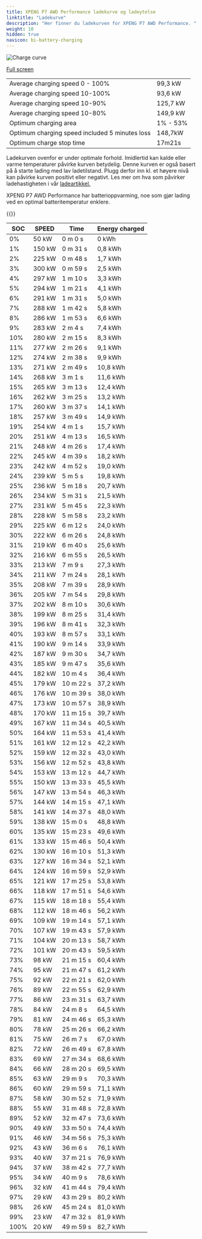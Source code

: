 ```yaml
---
title: XPENG P7 AWD Performance ladekurve og ladeytelse
linktitle: "Ladekurve"
description: "Her finner du ladekurven for XPENG P7 AWD Performance. "
weight: 10
hidden: true
navicon: bi-battery-charging
---
```

<!-- markdownlint-disable MD033 -->
<img src="../chargingcurve.svg" alt="Charge curve" class="img-fluid">

[Full screen](../chargingcurve.svg)


<table class="table table-striped">
<tbody>
<tr>
<td>Average charging speed 0 - 100% </td><td>99,3 kW</td>
</tr>
<tr>
<td>Average charging speed 10-100% </td><td>93,6 kW</td>
</tr>
<tr>
<td>Average charging speed 10-90% </td><td>125,7 kW</td>
</tr>
<tr>
<td>Average charging speed 10-80% </td><td>149,9 kW</td>
</tr>
<tr>
<td>Optimum charging area</td><td>1% - 53%</td>
</tr>
<tr>
<td>Optimum charging speed included 5 minutes loss</td><td>148,7kW</td>
</tr>
<tr>
<td>Optimum charge stop time </td><td>17m21s</td>
</tr>
</tbody>
</table>


Ladekurven ovenfor er under optimale forhold. Imidlertid kan kalde eller varme temperaturer påvirke kurven betydelig. Denne kurven er også basert på å starte lading med lav ladetilstand. Plugg derfor inn kl. et høyere nivå kan påvirke kurven positivt eller negativt. Les mer om hva som påvirker ladehastigheten i vår [ladeartikkel.](../../../../../technology/battery/charging/) 


XPENG P7 AWD Performance har batterioppvarming, noe som gjør lading ved en optimal batteritemperatur enklere. 


{{<evkxdisplayaddarticle />}}
<table class="table table-striped">
<thead>
<tr><th>SOC</th><th>SPEED</th><th>Time</th><th>Energy charged</th></tr>
</thead>
<tbody>
<tr>
<td>0%</td><td>50 kW</td><td> 0 m 0 s </td><td>0 kWh </td>
</tr>
<tr>
<td>1%</td><td>150 kW</td><td> 0 m 31 s </td><td>0,8 kWh </td>
</tr>
<tr>
<td>2%</td><td>225 kW</td><td> 0 m 48 s </td><td>1,7 kWh </td>
</tr>
<tr>
<td>3%</td><td>300 kW</td><td> 0 m 59 s </td><td>2,5 kWh </td>
</tr>
<tr>
<td>4%</td><td>297 kW</td><td> 1 m 10 s </td><td>3,3 kWh </td>
</tr>
<tr>
<td>5%</td><td>294 kW</td><td> 1 m 21 s </td><td>4,1 kWh </td>
</tr>
<tr>
<td>6%</td><td>291 kW</td><td> 1 m 31 s </td><td>5,0 kWh </td>
</tr>
<tr>
<td>7%</td><td>288 kW</td><td> 1 m 42 s </td><td>5,8 kWh </td>
</tr>
<tr>
<td>8%</td><td>286 kW</td><td> 1 m 53 s </td><td>6,6 kWh </td>
</tr>
<tr>
<td>9%</td><td>283 kW</td><td> 2 m 4 s </td><td>7,4 kWh </td>
</tr>
<tr>
<td>10%</td><td>280 kW</td><td> 2 m 15 s </td><td>8,3 kWh </td>
</tr>
<tr>
<td>11%</td><td>277 kW</td><td> 2 m 26 s </td><td>9,1 kWh </td>
</tr>
<tr>
<td>12%</td><td>274 kW</td><td> 2 m 38 s </td><td>9,9 kWh </td>
</tr>
<tr>
<td>13%</td><td>271 kW</td><td> 2 m 49 s </td><td>10,8 kWh </td>
</tr>
<tr>
<td>14%</td><td>268 kW</td><td> 3 m 1 s </td><td>11,6 kWh </td>
</tr>
<tr>
<td>15%</td><td>265 kW</td><td> 3 m 13 s </td><td>12,4 kWh </td>
</tr>
<tr>
<td>16%</td><td>262 kW</td><td> 3 m 25 s </td><td>13,2 kWh </td>
</tr>
<tr>
<td>17%</td><td>260 kW</td><td> 3 m 37 s </td><td>14,1 kWh </td>
</tr>
<tr>
<td>18%</td><td>257 kW</td><td> 3 m 49 s </td><td>14,9 kWh </td>
</tr>
<tr>
<td>19%</td><td>254 kW</td><td> 4 m 1 s </td><td>15,7 kWh </td>
</tr>
<tr>
<td>20%</td><td>251 kW</td><td> 4 m 13 s </td><td>16,5 kWh </td>
</tr>
<tr>
<td>21%</td><td>248 kW</td><td> 4 m 26 s </td><td>17,4 kWh </td>
</tr>
<tr>
<td>22%</td><td>245 kW</td><td> 4 m 39 s </td><td>18,2 kWh </td>
</tr>
<tr>
<td>23%</td><td>242 kW</td><td> 4 m 52 s </td><td>19,0 kWh </td>
</tr>
<tr>
<td>24%</td><td>239 kW</td><td> 5 m 5 s </td><td>19,8 kWh </td>
</tr>
<tr>
<td>25%</td><td>236 kW</td><td> 5 m 18 s </td><td>20,7 kWh </td>
</tr>
<tr>
<td>26%</td><td>234 kW</td><td> 5 m 31 s </td><td>21,5 kWh </td>
</tr>
<tr>
<td>27%</td><td>231 kW</td><td> 5 m 45 s </td><td>22,3 kWh </td>
</tr>
<tr>
<td>28%</td><td>228 kW</td><td> 5 m 58 s </td><td>23,2 kWh </td>
</tr>
<tr>
<td>29%</td><td>225 kW</td><td> 6 m 12 s </td><td>24,0 kWh </td>
</tr>
<tr>
<td>30%</td><td>222 kW</td><td> 6 m 26 s </td><td>24,8 kWh </td>
</tr>
<tr>
<td>31%</td><td>219 kW</td><td> 6 m 40 s </td><td>25,6 kWh </td>
</tr>
<tr>
<td>32%</td><td>216 kW</td><td> 6 m 55 s </td><td>26,5 kWh </td>
</tr>
<tr>
<td>33%</td><td>213 kW</td><td> 7 m 9 s </td><td>27,3 kWh </td>
</tr>
<tr>
<td>34%</td><td>211 kW</td><td> 7 m 24 s </td><td>28,1 kWh </td>
</tr>
<tr>
<td>35%</td><td>208 kW</td><td> 7 m 39 s </td><td>28,9 kWh </td>
</tr>
<tr>
<td>36%</td><td>205 kW</td><td> 7 m 54 s </td><td>29,8 kWh </td>
</tr>
<tr>
<td>37%</td><td>202 kW</td><td> 8 m 10 s </td><td>30,6 kWh </td>
</tr>
<tr>
<td>38%</td><td>199 kW</td><td> 8 m 25 s </td><td>31,4 kWh </td>
</tr>
<tr>
<td>39%</td><td>196 kW</td><td> 8 m 41 s </td><td>32,3 kWh </td>
</tr>
<tr>
<td>40%</td><td>193 kW</td><td> 8 m 57 s </td><td>33,1 kWh </td>
</tr>
<tr>
<td>41%</td><td>190 kW</td><td> 9 m 14 s </td><td>33,9 kWh </td>
</tr>
<tr>
<td>42%</td><td>187 kW</td><td> 9 m 30 s </td><td>34,7 kWh </td>
</tr>
<tr>
<td>43%</td><td>185 kW</td><td> 9 m 47 s </td><td>35,6 kWh </td>
</tr>
<tr>
<td>44%</td><td>182 kW</td><td> 10 m 4 s </td><td>36,4 kWh </td>
</tr>
<tr>
<td>45%</td><td>179 kW</td><td> 10 m 22 s </td><td>37,2 kWh </td>
</tr>
<tr>
<td>46%</td><td>176 kW</td><td> 10 m 39 s </td><td>38,0 kWh </td>
</tr>
<tr>
<td>47%</td><td>173 kW</td><td> 10 m 57 s </td><td>38,9 kWh </td>
</tr>
<tr>
<td>48%</td><td>170 kW</td><td> 11 m 15 s </td><td>39,7 kWh </td>
</tr>
<tr>
<td>49%</td><td>167 kW</td><td> 11 m 34 s </td><td>40,5 kWh </td>
</tr>
<tr>
<td>50%</td><td>164 kW</td><td> 11 m 53 s </td><td>41,4 kWh </td>
</tr>
<tr>
<td>51%</td><td>161 kW</td><td> 12 m 12 s </td><td>42,2 kWh </td>
</tr>
<tr>
<td>52%</td><td>159 kW</td><td> 12 m 32 s </td><td>43,0 kWh </td>
</tr>
<tr>
<td>53%</td><td>156 kW</td><td> 12 m 52 s </td><td>43,8 kWh </td>
</tr>
<tr>
<td>54%</td><td>153 kW</td><td> 13 m 12 s </td><td>44,7 kWh </td>
</tr>
<tr>
<td>55%</td><td>150 kW</td><td> 13 m 33 s </td><td>45,5 kWh </td>
</tr>
<tr>
<td>56%</td><td>147 kW</td><td> 13 m 54 s </td><td>46,3 kWh </td>
</tr>
<tr>
<td>57%</td><td>144 kW</td><td> 14 m 15 s </td><td>47,1 kWh </td>
</tr>
<tr>
<td>58%</td><td>141 kW</td><td> 14 m 37 s </td><td>48,0 kWh </td>
</tr>
<tr>
<td>59%</td><td>138 kW</td><td> 15 m 0 s </td><td>48,8 kWh </td>
</tr>
<tr>
<td>60%</td><td>135 kW</td><td> 15 m 23 s </td><td>49,6 kWh </td>
</tr>
<tr>
<td>61%</td><td>133 kW</td><td> 15 m 46 s </td><td>50,4 kWh </td>
</tr>
<tr>
<td>62%</td><td>130 kW</td><td> 16 m 10 s </td><td>51,3 kWh </td>
</tr>
<tr>
<td>63%</td><td>127 kW</td><td> 16 m 34 s </td><td>52,1 kWh </td>
</tr>
<tr>
<td>64%</td><td>124 kW</td><td> 16 m 59 s </td><td>52,9 kWh </td>
</tr>
<tr>
<td>65%</td><td>121 kW</td><td> 17 m 25 s </td><td>53,8 kWh </td>
</tr>
<tr>
<td>66%</td><td>118 kW</td><td> 17 m 51 s </td><td>54,6 kWh </td>
</tr>
<tr>
<td>67%</td><td>115 kW</td><td> 18 m 18 s </td><td>55,4 kWh </td>
</tr>
<tr>
<td>68%</td><td>112 kW</td><td> 18 m 46 s </td><td>56,2 kWh </td>
</tr>
<tr>
<td>69%</td><td>109 kW</td><td> 19 m 14 s </td><td>57,1 kWh </td>
</tr>
<tr>
<td>70%</td><td>107 kW</td><td> 19 m 43 s </td><td>57,9 kWh </td>
</tr>
<tr>
<td>71%</td><td>104 kW</td><td> 20 m 13 s </td><td>58,7 kWh </td>
</tr>
<tr>
<td>72%</td><td>101 kW</td><td> 20 m 43 s </td><td>59,5 kWh </td>
</tr>
<tr>
<td>73%</td><td>98 kW</td><td> 21 m 15 s </td><td>60,4 kWh </td>
</tr>
<tr>
<td>74%</td><td>95 kW</td><td> 21 m 47 s </td><td>61,2 kWh </td>
</tr>
<tr>
<td>75%</td><td>92 kW</td><td> 22 m 21 s </td><td>62,0 kWh </td>
</tr>
<tr>
<td>76%</td><td>89 kW</td><td> 22 m 55 s </td><td>62,9 kWh </td>
</tr>
<tr>
<td>77%</td><td>86 kW</td><td> 23 m 31 s </td><td>63,7 kWh </td>
</tr>
<tr>
<td>78%</td><td>84 kW</td><td> 24 m 8 s </td><td>64,5 kWh </td>
</tr>
<tr>
<td>79%</td><td>81 kW</td><td> 24 m 46 s </td><td>65,3 kWh </td>
</tr>
<tr>
<td>80%</td><td>78 kW</td><td> 25 m 26 s </td><td>66,2 kWh </td>
</tr>
<tr>
<td>81%</td><td>75 kW</td><td> 26 m 7 s </td><td>67,0 kWh </td>
</tr>
<tr>
<td>82%</td><td>72 kW</td><td> 26 m 49 s </td><td>67,8 kWh </td>
</tr>
<tr>
<td>83%</td><td>69 kW</td><td> 27 m 34 s </td><td>68,6 kWh </td>
</tr>
<tr>
<td>84%</td><td>66 kW</td><td> 28 m 20 s </td><td>69,5 kWh </td>
</tr>
<tr>
<td>85%</td><td>63 kW</td><td> 29 m 9 s </td><td>70,3 kWh </td>
</tr>
<tr>
<td>86%</td><td>60 kW</td><td> 29 m 59 s </td><td>71,1 kWh </td>
</tr>
<tr>
<td>87%</td><td>58 kW</td><td> 30 m 52 s </td><td>71,9 kWh </td>
</tr>
<tr>
<td>88%</td><td>55 kW</td><td> 31 m 48 s </td><td>72,8 kWh </td>
</tr>
<tr>
<td>89%</td><td>52 kW</td><td> 32 m 47 s </td><td>73,6 kWh </td>
</tr>
<tr>
<td>90%</td><td>49 kW</td><td> 33 m 50 s </td><td>74,4 kWh </td>
</tr>
<tr>
<td>91%</td><td>46 kW</td><td> 34 m 56 s </td><td>75,3 kWh </td>
</tr>
<tr>
<td>92%</td><td>43 kW</td><td> 36 m 6 s </td><td>76,1 kWh </td>
</tr>
<tr>
<td>93%</td><td>40 kW</td><td> 37 m 21 s </td><td>76,9 kWh </td>
</tr>
<tr>
<td>94%</td><td>37 kW</td><td> 38 m 42 s </td><td>77,7 kWh </td>
</tr>
<tr>
<td>95%</td><td>34 kW</td><td> 40 m 9 s </td><td>78,6 kWh </td>
</tr>
<tr>
<td>96%</td><td>32 kW</td><td> 41 m 44 s </td><td>79,4 kWh </td>
</tr>
<tr>
<td>97%</td><td>29 kW</td><td> 43 m 29 s </td><td>80,2 kWh </td>
</tr>
<tr>
<td>98%</td><td>26 kW</td><td> 45 m 24 s </td><td>81,0 kWh </td>
</tr>
<tr>
<td>99%</td><td>23 kW</td><td> 47 m 32 s </td><td>81,9 kWh </td>
</tr>
<tr>
<td>100%</td><td>20 kW</td><td> 49 m 59 s </td><td>82,7 kWh </td>
</tr>
</tbody>
</table>


